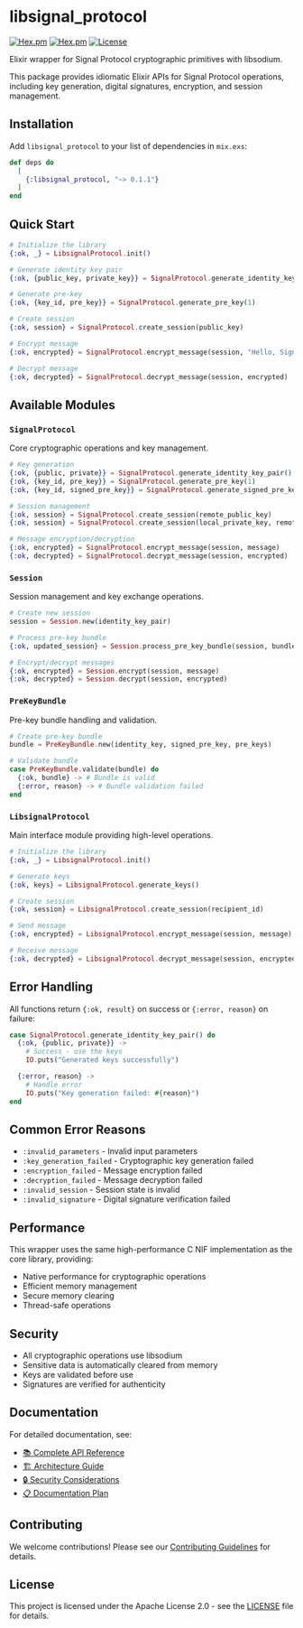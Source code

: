 # libsignal_protocol

[![Hex.pm](https://img.shields.io/hexpm/v/libsignal_protocol.svg)](https://hex.pm/packages/libsignal_protocol)
[![Hex.pm](https://img.shields.io/hexpm/dt/libsignal_protocol.svg)](https://hex.pm/packages/libsignal_protocol)
[![License](https://img.shields.io/badge/license-Apache--2.0-blue.svg)](LICENSE)

Elixir wrapper for Signal Protocol cryptographic primitives with libsodium.

This package provides idiomatic Elixir APIs for Signal Protocol operations, including key generation, digital signatures, encryption, and session management.

## Installation

Add `libsignal_protocol` to your list of dependencies in `mix.exs`:

```elixir
def deps do
  [
    {:libsignal_protocol, "~> 0.1.1"}
  ]
end
```

## Quick Start

```elixir
# Initialize the library
{:ok, _} = LibsignalProtocol.init()

# Generate identity key pair
{:ok, {public_key, private_key}} = SignalProtocol.generate_identity_key_pair()

# Generate pre-key
{:ok, {key_id, pre_key}} = SignalProtocol.generate_pre_key(1)

# Create session
{:ok, session} = SignalProtocol.create_session(public_key)

# Encrypt message
{:ok, encrypted} = SignalProtocol.encrypt_message(session, "Hello, Signal!")

# Decrypt message
{:ok, decrypted} = SignalProtocol.decrypt_message(session, encrypted)
```

## Available Modules

### `SignalProtocol`

Core cryptographic operations and key management.

```elixir
# Key generation
{:ok, {public, private}} = SignalProtocol.generate_identity_key_pair()
{:ok, {key_id, pre_key}} = SignalProtocol.generate_pre_key(1)
{:ok, {key_id, signed_pre_key}} = SignalProtocol.generate_signed_pre_key(private, 2)

# Session management
{:ok, session} = SignalProtocol.create_session(remote_public_key)
{:ok, session} = SignalProtocol.create_session(local_private_key, remote_public_key)

# Message encryption/decryption
{:ok, encrypted} = SignalProtocol.encrypt_message(session, message)
{:ok, decrypted} = SignalProtocol.decrypt_message(session, encrypted)
```

### `Session`

Session management and key exchange operations.

```elixir
# Create new session
session = Session.new(identity_key_pair)

# Process pre-key bundle
{:ok, updated_session} = Session.process_pre_key_bundle(session, bundle)

# Encrypt/decrypt messages
{:ok, encrypted} = Session.encrypt(session, message)
{:ok, decrypted} = Session.decrypt(session, encrypted)
```

### `PreKeyBundle`

Pre-key bundle handling and validation.

```elixir
# Create pre-key bundle
bundle = PreKeyBundle.new(identity_key, signed_pre_key, pre_keys)

# Validate bundle
case PreKeyBundle.validate(bundle) do
  {:ok, bundle} -> # Bundle is valid
  {:error, reason} -> # Bundle validation failed
end
```

### `LibsignalProtocol`

Main interface module providing high-level operations.

```elixir
# Initialize the library
{:ok, _} = LibsignalProtocol.init()

# Generate keys
{:ok, keys} = LibsignalProtocol.generate_keys()

# Create session
{:ok, session} = LibsignalProtocol.create_session(recipient_id)

# Send message
{:ok, encrypted} = LibsignalProtocol.encrypt_message(session, message)

# Receive message
{:ok, decrypted} = LibsignalProtocol.decrypt_message(session, encrypted)
```

## Error Handling

All functions return `{:ok, result}` on success or `{:error, reason}` on failure:

```elixir
case SignalProtocol.generate_identity_key_pair() do
  {:ok, {public, private}} ->
    # Success - use the keys
    IO.puts("Generated keys successfully")

  {:error, reason} ->
    # Handle error
    IO.puts("Key generation failed: #{reason}")
end
```

## Common Error Reasons

- `:invalid_parameters` - Invalid input parameters
- `:key_generation_failed` - Cryptographic key generation failed
- `:encryption_failed` - Message encryption failed
- `:decryption_failed` - Message decryption failed
- `:invalid_session` - Session state is invalid
- `:invalid_signature` - Digital signature verification failed

## Performance

This wrapper uses the same high-performance C NIF implementation as the core library, providing:

- Native performance for cryptographic operations
- Efficient memory management
- Secure memory clearing
- Thread-safe operations

## Security

- All cryptographic operations use libsodium
- Sensitive data is automatically cleared from memory
- Keys are validated before use
- Signatures are verified for authenticity

## Documentation

For detailed documentation, see:

- [📚 Complete API Reference](../../docs/API.md)
- [🏗️ Architecture Guide](../../docs/ARCHITECTURE.md)
- [🔒 Security Considerations](../../docs/SECURITY.md)
- [📋 Documentation Plan](../../docs/DOCUMENTATION_PLAN.md)

## Contributing

We welcome contributions! Please see our [Contributing Guidelines](../../CONTRIBUTING.md) for details.

## License

This project is licensed under the Apache License 2.0 - see the [LICENSE](../../LICENSE) file for details.
